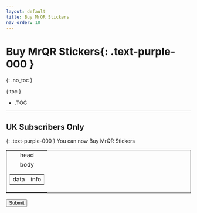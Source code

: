 ```yaml
---
layout: default
title: Buy MrQR Stickers
nav_order: 18
---
```


<html>
<head>
<style>
.button {
  padding: 5px 12px;
  text-align: center;
  text-decoration: none;
  display: inline-block;
  font-size: 9px;
  margin: 4px 2px;
  cursor: pointer; }
.button1 {background-color: #555555;} /* Black */
.button2 {background-color: white;}
.button1 {color: white;}
.button2 {color: grey;}
.button1 {border: none;}
.button2 {border: 1px solid grey}
.button1 {border-radius: 5px;}
.button2 {border-radius: 5px;}
</style>
</head>
</html>

# **Buy MrQR Stickers**{: .text-purple-000 }
{: .no_toc }

{:toc }
- .TOC
___
## UK Subscribers Only
{: .text-purple-000 }
 You can now Buy MrQR Stickers

<form method="post" action="mailto:mark@whitacre-heath.co.uk" >



<html>
<table width="600" style="border:1px solid #333">
  <tr>
    <td align="center">head</td>
  </tr>
  <tr>
    <td align="center">
      body 
      <table align="center" width="300" border="0" cellspacing="0" cellpadding="0" style="border:1px solid #ccc;">
        <tr>
          <td> data </td>
          <td> info </td>
        </tr>
      </table>
    </td>
  </tr>
</table>
</html>
<input type="submit" value="Submit" /> 
</form>

